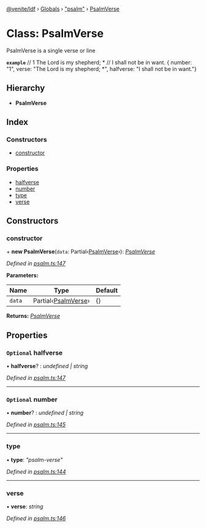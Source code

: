 [@venite/ldf](../README.md) › [Globals](../globals.md) › ["psalm"](../modules/_psalm_.md) › [PsalmVerse](_psalm_.psalmverse.md)

# Class: PsalmVerse

PsalmVerse is a single verse or line

**`example`** 
// 1  The Lord is my shepherd; *
//      I shall not be in want.
{ number: "1", verse: "The Lord is my shepherd; *", halfverse: "I shall not be in want."}

## Hierarchy

* **PsalmVerse**

## Index

### Constructors

* [constructor](_psalm_.psalmverse.md#constructor)

### Properties

* [halfverse](_psalm_.psalmverse.md#optional-halfverse)
* [number](_psalm_.psalmverse.md#optional-number)
* [type](_psalm_.psalmverse.md#type)
* [verse](_psalm_.psalmverse.md#verse)

## Constructors

###  constructor

\+ **new PsalmVerse**(`data`: Partial‹[PsalmVerse](_psalm_.psalmverse.md)›): *[PsalmVerse](_psalm_.psalmverse.md)*

*Defined in [psalm.ts:147](https://github.com/gbj/venite/blob/dd785291/ldf/src/psalm.ts#L147)*

**Parameters:**

Name | Type | Default |
------ | ------ | ------ |
`data` | Partial‹[PsalmVerse](_psalm_.psalmverse.md)› | {} |

**Returns:** *[PsalmVerse](_psalm_.psalmverse.md)*

## Properties

### `Optional` halfverse

• **halfverse**? : *undefined | string*

*Defined in [psalm.ts:147](https://github.com/gbj/venite/blob/dd785291/ldf/src/psalm.ts#L147)*

___

### `Optional` number

• **number**? : *undefined | string*

*Defined in [psalm.ts:145](https://github.com/gbj/venite/blob/dd785291/ldf/src/psalm.ts#L145)*

___

###  type

• **type**: *"psalm-verse"*

*Defined in [psalm.ts:144](https://github.com/gbj/venite/blob/dd785291/ldf/src/psalm.ts#L144)*

___

###  verse

• **verse**: *string*

*Defined in [psalm.ts:146](https://github.com/gbj/venite/blob/dd785291/ldf/src/psalm.ts#L146)*
